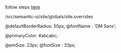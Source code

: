 follow steps [here](https://react.semantic-ui.com/theming/)

/src/semantic-ui/site/globals/site.overrides

@defaultBorderRadius: 50px;
@fontName : 'DM Sans';

@primaryColor: #abcabc;

@emSize: 23px;
@fontSize : 33px;
